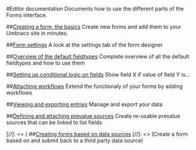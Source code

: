 #Editor documentation
Documents how to use the different parts of the Forms interface.

##[Creating a form, the basics](Creating-a-Form/index.md)
Create new forms and add them to your Umbraco site in minutes.

##[Form settings](Creating-a-form/Form-Settings/index.md)
A look at the settings tab of the form designer

##[Overview of the default fieldtypes](Creating-a-form/Fieldtypes/index.md)
Complete overview of all the default fieldtypes and how to use them

##[Setting up conditional logic on fields](Creating-a-form/Conditional-Logic/index.md)
Show field X if value of field Y is...

##[Attaching workflows](Attaching-Workflows/index.md)
Extend the functionaly of your forms by adding workflows

##[Viewing and exporting entries](Viewing-and-Exporting-Entries/index.md)
Manage and export your data

##[Defining and attaching prevalue sources](Defining-and-Attaching-Prevaluesources/index.md)
Create re-usable prevalue sources that can be linked to list fields

[//]: <> ( ##[Creating forms based on data sources](Creating-Forms-Based-on-Datasources/index.md)
[//]: <> (Create a form based on and submit back to a third party data source)
